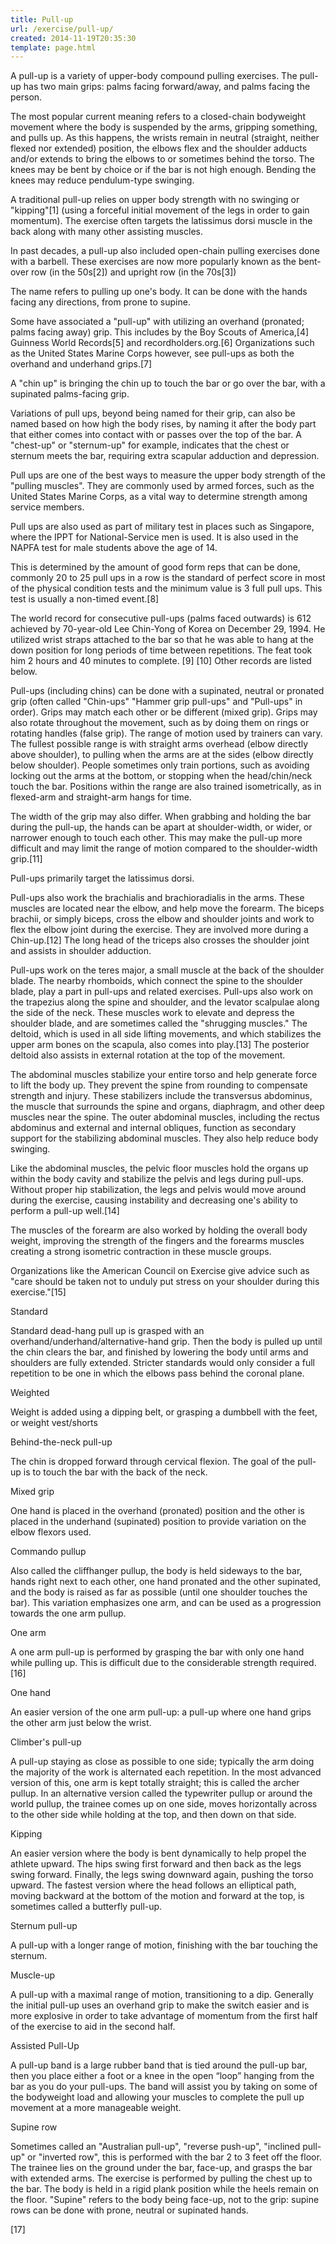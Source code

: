 ```yaml
---
title: Pull-up
url: /exercise/pull-up/
created: 2014-11-19T20:35:30
template: page.html
---
```

A pull-up is a variety of upper-body compound pulling exercises. The pull-up has two main grips: palms facing forward/away, and palms facing the person.

The most popular current meaning refers to a closed-chain bodyweight movement where the body is suspended by the arms, gripping something, and pulls up. As this happens, the wrists remain in neutral (straight, neither flexed nor extended) position, the elbows flex and the shoulder adducts and/or extends to bring the elbows to or sometimes behind the torso. The knees may be bent by choice or if the bar is not high enough. Bending the knees may reduce pendulum-type swinging.

A traditional pull-up relies on upper body strength with no swinging or "kipping"[1] (using a forceful initial movement of the legs in order to gain momentum). The exercise often targets the latissimus dorsi muscle in the back along with many other assisting muscles.

In past decades, a pull-up also included open-chain pulling exercises done with a barbell. These exercises are now more popularly known as the bent-over row (in the 50s[2]) and upright row (in the 70s[3])

The name refers to pulling up one's body. It can be done with the hands facing any directions, from prone to supine.

Some have associated a "pull-up" with utilizing an overhand (pronated; palms facing away) grip. This includes by the Boy Scouts of America,[4] Guinness World Records[5] and recordholders.org.[6] Organizations such as the United States Marine Corps however, see pull-ups as both the overhand and underhand grips.[7]

A "chin up" is bringing the chin up to touch the bar or go over the bar, with a supinated palms-facing grip.

Variations of pull ups, beyond being named for their grip, can also be named based on how high the body rises, by naming it after the body part that either comes into contact with or passes over the top of the bar. A "chest-up" or "sternum-up" for example, indicates that the chest or sternum meets the bar, requiring extra scapular adduction and depression.

Pull ups are one of the best ways to measure the upper body strength of the "pulling muscles". They are commonly used by armed forces, such as the United States Marine Corps, as a vital way to determine strength among service members.

Pull ups are also used as part of military test in places such as Singapore, where the IPPT for National-Service men is used. It is also used in the NAPFA test for male students above the age of 14.

This is determined by the amount of good form reps that can be done, commonly 20 to 25 pull ups in a row is the standard of perfect score in most of the physical condition tests and the minimum value is 3 full pull ups. This test is usually a non-timed event.[8]

The world record for consecutive pull-ups (palms faced outwards) is 612 achieved by 70-year-old Lee Chin-Yong of Korea on December 29, 1994. He utilized wrist straps attached to the bar so that he was able to hang at the down position for long periods of time between repetitions. The feat took him 2 hours and 40 minutes to complete. [9] [10] Other records are listed below.

Pull-ups (including chins) can be done with a supinated, neutral or pronated grip (often called "Chin-ups" "Hammer grip pull-ups" and "Pull-ups" in order). Grips may match each other or be different (mixed grip). Grips may also rotate throughout the movement, such as by doing them on rings or rotating handles (false grip). The range of motion used by trainers can vary. The fullest possible range is with straight arms overhead (elbow directly above shoulder), to pulling when the arms are at the sides (elbow directly below shoulder). People sometimes only train portions, such as avoiding locking out the arms at the bottom, or stopping when the head/chin/neck touch the bar. Positions within the range are also trained isometrically, as in flexed-arm and straight-arm hangs for time.

The width of the grip may also differ. When grabbing and holding the bar during the pull-up, the hands can be apart at shoulder-width, or wider, or narrower enough to touch each other. This may make the pull-up more difficult and may limit the range of motion compared to the shoulder-width grip.[11]

Pull-ups primarily target the latissimus dorsi.

Pull-ups also work the brachialis and brachioradialis in the arms. These muscles are located near the elbow, and help move the forearm. The biceps brachii, or simply biceps, cross the elbow and shoulder joints and work to flex the elbow joint during the exercise. They are involved more during a Chin-up.[12] The long head of the triceps also crosses the shoulder joint and assists in shoulder adduction.

Pull-ups work on the teres major, a small muscle at the back of the shoulder blade. The nearby rhomboids, which connect the spine to the shoulder blade, play a part in pull-ups and related exercises. Pull-ups also work on the trapezius along the spine and shoulder, and the levator scalpulae along the side of the neck. These muscles work to elevate and depress the shoulder blade, and are sometimes called the "shrugging muscles." The deltoid, which is used in all side lifting movements, and which stabilizes the upper arm bones on the scapula, also comes into play.[13] The posterior deltoid also assists in external rotation at the top of the movement.

The abdominal muscles stabilize your entire torso and help generate force to lift the body up. They prevent the spine from rounding to compensate strength and injury. These stabilizers include the transversus abdominus, the muscle that surrounds the spine and organs, diaphragm, and other deep muscles near the spine. The outer abdominal muscles, including the rectus abdominus and external and internal obliques, function as secondary support for the stabilizing abdominal muscles. They also help reduce body swinging.

Like the abdominal muscles, the pelvic floor muscles hold the organs up within the body cavity and stabilize the pelvis and legs during pull-ups. Without proper hip stabilization, the legs and pelvis would move around during the exercise, causing instability and decreasing one's ability to perform a pull-up well.[14]

The muscles of the forearm are also worked by holding the overall body weight, improving the strength of the fingers and the forearms muscles creating a strong isometric contraction in these muscle groups.

Organizations like the American Council on Exercise give advice such as "care should be taken not to unduly put stress on your shoulder during this exercise."[15]

Standard

Standard dead-hang pull up is grasped with an overhand/underhand/alternative-hand grip. Then the body is pulled up until the chin clears the bar, and finished by lowering the body until arms and shoulders are fully extended. Stricter standards would only consider a full repetition to be one in which the elbows pass behind the coronal plane.

Weighted

Weight is added using a dipping belt, or grasping a dumbbell with the feet, or weight vest/shorts

Behind-the-neck pull-up

The chin is dropped forward through cervical flexion. The goal of the pull-up is to touch the bar with the back of the neck.

Mixed grip

One hand is placed in the overhand (pronated) position and the other is placed in the underhand (supinated) position to provide variation on the elbow flexors used.

Commando pullup

Also called the cliffhanger pullup, the body is held sideways to the bar, hands right next to each other, one hand pronated and the other supinated, and the body is raised as far as possible (until one shoulder touches the bar). This variation emphasizes one arm, and can be used as a progression towards the one arm pullup.

One arm

A one arm pull-up is performed by grasping the bar with only one hand while pulling up. This is difficult due to the considerable strength required.[16]

One hand

An easier version of the one arm pull-up: a pull-up where one hand grips the other arm just below the wrist.

Climber's pull-up

A pull-up staying as close as possible to one side; typically the arm doing the majority of the work is alternated each repetition. In the most advanced version of this, one arm is kept totally straight; this is called the archer pullup. In an alternative version called the typewriter pullup or around the world pullup, the trainee comes up on one side, moves horizontally across to the other side while holding at the top, and then down on that side.

Kipping

An easier version where the body is bent dynamically to help propel the athlete upward. The hips swing first forward and then back as the legs swing forward. Finally, the legs swing downward again, pushing the torso upward. The fastest version where the head follows an elliptical path, moving backward at the bottom of the motion and forward at the top, is sometimes called a butterfly pull-up.

Sternum pull-up

A pull-up with a longer range of motion, finishing with the bar touching the sternum.

Muscle-up

A pull-up with a maximal range of motion, transitioning to a dip. Generally the initial pull-up uses an overhand grip to make the switch easier and is more explosive in order to take advantage of momentum from the first half of the exercise to aid in the second half.

Assisted Pull-Up

A pull-up band is a large rubber band that is tied around the pull-up bar, then you place either a foot or a knee in the open “loop” hanging from the bar as you do your pull-ups. The band will assist you by taking on some of the bodyweight load and allowing your muscles to complete the pull up movement at a more manageable weight.

Supine row

Sometimes called an "Australian pull-up", "reverse push-up", "inclined pull-up" or "inverted row", this is performed with the bar 2 to 3 feet off the floor. The trainee lies on the ground under the bar, face-up, and grasps the bar with extended arms. The exercise is performed by pulling the chest up to the bar. The body is held in a rigid plank position while the heels remain on the floor. "Supine" refers to the body being face-up, not to the grip: supine rows can be done with prone, neutral or supinated hands.

[17]